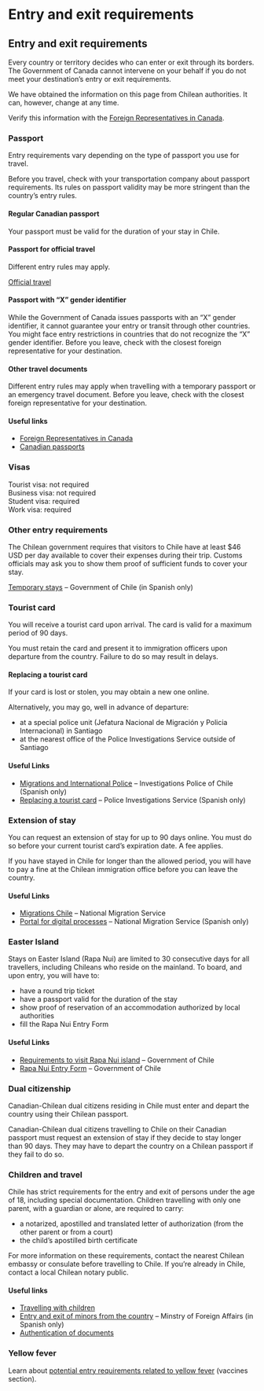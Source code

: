 # Entry and exit requirements

## Entry and exit requirements

Every country or territory decides who can enter or exit through its borders. The Government of Canada cannot intervene on your behalf if you do not meet your destination’s entry or exit requirements.

We have obtained the information on this page from Chilean authorities. It can, however, change at any time.

Verify this information with the [Foreign Representatives in Canada](https://www.international.gc.ca/protocol-protocole/reps.aspx?lang=eng).

### Passport

Entry requirements vary depending on the type of passport you use for travel.

Before you travel, check with your transportation company about passport requirements. Its rules on passport validity may be more stringent than the country’s entry rules.

#### Regular Canadian passport

Your passport must be valid for the duration of your stay in Chile.

#### Passport for official travel

Different entry rules may apply.

[Official travel](https://www.canada.ca/en/immigration-refugees-citizenship/services/canadian-passports/official-travel.html)

#### Passport with “X” gender identifier

While the Government of Canada issues passports with an “X” gender identifier, it cannot guarantee your entry or transit through other countries. You might face entry restrictions in countries that do not recognize the “X” gender identifier. Before you leave, check with the closest foreign representative for your destination.

#### Other travel documents

Different entry rules may apply when travelling with a temporary passport or an emergency travel document. Before you leave, check with the closest foreign representative for your destination.

#### Useful links

* [Foreign Representatives in Canada](https://www.international.gc.ca/protocol-protocole/reps.aspx?lang=eng)
* [Canadian passports](http://www.canada.ca/passport)

### Visas

Tourist visa: not required   
 Business visa: not required  
 Student visa: required  
 Work visa: required

### Other entry requirements

The Chilean government requires that visitors to Chile have at least $46 USD per day available to cover their expenses during their trip. Customs officials may ask you to show them proof of sufficient funds to cover your stay.

[Temporary stays](https://www.chileatiende.gob.cl/fichas/104218) – Government of Chile (in Spanish only)

### Tourist card

You will receive a tourist card upon arrival. The card is valid for a maximum period of 90 days.

You must retain the card and present it to immigration officers upon departure from the country. Failure to do so may result in delays.

#### Replacing a tourist card

If your card is lost or stolen, you may obtain a new one online.

Alternatively, you may go, well in advance of departure:

* at a special police unit (Jefatura Nacional de Migración y Policia Internacional) in Santiago
* at the nearest office of the Police Investigations Service outside of Santiago

#### Useful Links

* [Migrations and International Police](https://pdichile.cl/instituci%C3%B3n/unidades/migraciones) – Investigations Police of Chile (Spanish only)
* [Replacing a tourist card](https://www.pdichile.cl/tr%C3%A1mites-online/duplicado-de-tarjeta-de-turismo) – Police Investigations Service (Spanish only)

### Extension of stay

You can request an extension of stay for up to 90 days online. You must do so before your current tourist card’s expiration date. A fee applies.

If you have stayed in Chile for longer than the allowed period, you will have to pay a fine at the Chilean immigration office before you can leave the country.

#### Useful Links

* [Migrations Chile](https://serviciomigraciones.cl/en/home/) – National Migration Service
* [Portal for digital processes](https://tramites.extranjeria.gob.cl/) – National Migration Service (Spanish only)

### Easter Island

Stays on Easter Island (Rapa Nui) are limited to 30 consecutive days for all travellers, including Chileans who reside on the mainland. To board, and upon entry, you will have to:

* have a round trip ticket
* have a passport valid for the duration of the stay
* show proof of reservation of an accommodation authorized by local authorities
* fill the Rapa Nui Entry Form

#### Useful Links

* [Requirements to visit Rapa Nui island](https://www.gob.cl/rapanuiprotegida-en/) – Government of Chile
* [Rapa Nui Entry Form](https://ingresorapanui.interior.gob.cl/) – Government of Chile

### Dual citizenship

Canadian-Chilean dual citizens residing in Chile must enter and depart the country using their Chilean passport.

Canadian-Chilean dual citizens travelling to Chile on their Canadian passport must request an extension of stay if they decide to stay longer than 90 days. They may have to depart the country on a Chilean passport if they fail to do so.

### Children and travel

Chile has strict requirements for the entry and exit of persons under the age of 18, including special documentation. Children travelling with only one parent, with a guardian or alone, are required to carry:

* a notarized, apostilled and translated letter of authorization (from the other parent or from a court)
* the child’s apostilled birth certificate

For more information on these requirements, contact the nearest Chilean embassy or consulate before travelling to Chile. If you’re already in Chile, contact a local Chilean notary public.

#### Useful links

* [Travelling with children](http://travel.gc.ca/travelling/children)
* [Entry and exit of minors from the country](https://www.chile.gob.cl/chile/xplica/ingreso-y-salida-de-menores-del-pais) – Minstry of Foreign Affairs (in Spanish only)
* [Authentication of documents](https://www.international.gc.ca/gac-amc/about-a_propos/services/authentication-authentification/index.aspx?lang=eng)

### Yellow fever

Learn about [potential entry requirements related to yellow fever](#health) (vaccines section).